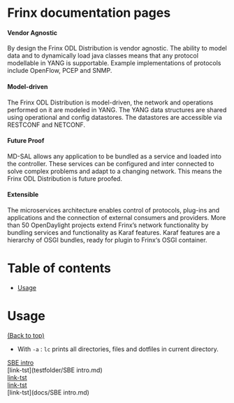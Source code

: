 # Frinx documentation pages

#### Vendor Agnostic

By design the Frinx ODL Distribution is vendor agnostic. The ability to model data and to dynamically load java classes means that any protocol modellable in YANG is supportable. Example implementations of protocols include OpenFlow, PCEP and SNMP.

#### Model-driven

The Frinx ODL Distribution is model-driven, the network and operations performed on it are modeled in YANG. The YANG data structures are shared using operational and config datastores. The datastores are accessible via RESTCONF and NETCONF.

#### Future Proof

MD-SAL allows any application to be bundled as a service and loaded into the controller. These services can be configured and inter connected to solve complex problems and adapt to a changing network. This means the Frinx ODL Distribution is future proofed.

#### Extensible

The microservices architecture enables control of protocols, plug-ins and applications and the connection of external consumers and providers. More than 50 OpenDaylight projects extend Frinx’s network functionality by bundling services and functionality as Karaf features. Karaf features are a hierarchy of OSGI bundles, ready for plugin to Frinx‘s OSGI container.

# Table of contents

- [Usage](#usage)

# Usage

[(Back to top)](#table-of-contents)

- With `-a` : `lc` prints all directories, files and dotfiles in current directory.

[SBE intro](FRINX_Smart_Build_Engine/SBE_intro.md)  
[link-tst](testfolder/SBE intro.md)  
[link-tst](testfolder/SBEintro.md)  
[link-tst](docs/SBEintro.md)  
[link-tst](docs/SBE intro.md)  
  
